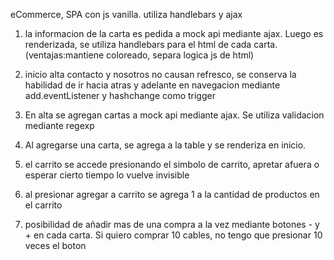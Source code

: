 eCommerce, SPA con js vanilla. utiliza handlebars y ajax

1. la informacion de la carta es pedida a mock api mediante ajax. Luego es renderizada, se utiliza handlebars para el html de cada carta. (ventajas:mantiene coloreado, separa logica js de html)

2. inicio alta contacto y nosotros no causan refresco, se conserva la habilidad de ir hacia atras y adelante en navegacion mediante add.eventListener y hashchange como trigger

3. En alta se agregan cartas a mock api mediante ajax. Se utiliza validacion mediante regexp

4. Al agregarse una carta, se agrega a la table y  se renderiza en inicio. 

5. el carrito se accede presionando el simbolo de carrito, apretar afuera o esperar cierto tiempo lo vuelve invisible

6. al presionar agregar a carrito se agrega 1 a la cantidad de productos en el carrito

8. posibilidad de añadir mas de una compra a la vez mediante botones - y + en cada carta. Si quiero comprar 10 cables, no tengo que presionar 10 veces el boton 
 


